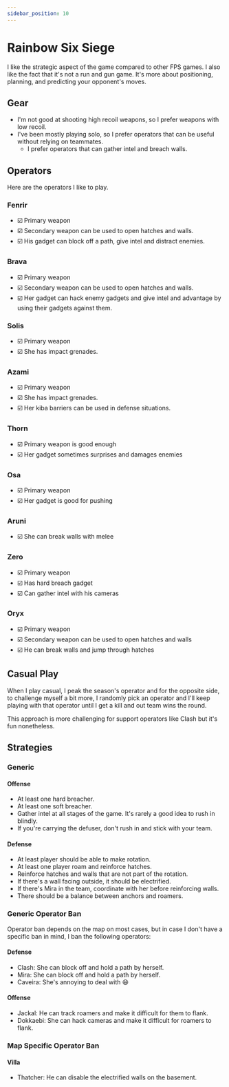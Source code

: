 ```yaml
---
sidebar_position: 10
---
```


# Rainbow Six Siege

I like the strategic aspect of the game compared to other FPS games. I also like the fact that it's not a run and gun game. It's more about positioning, planning, and predicting your opponent's moves.

## Gear

- I'm not good at shooting high recoil weapons, so I prefer weapons with low recoil.
- I've been mostly playing solo, so I prefer operators that can be useful without relying on teammates.
  - I prefer operators that can gather intel and breach walls.

## Operators

Here are the operators I like to play.

### Fenrir

- ☑️ Primary weapon
- ☑️ Secondary weapon can be used to open hatches and walls.
- ☑️ His gadget can block off a path, give intel and distract enemies.

### Brava

- ☑️ Primary weapon
- ☑️ Secondary weapon can be used to open hatches and walls.
- ☑️ Her gadget can hack enemy gadgets and give intel and advantage by using their gadgets against them.

### Solis

- ☑️ Primary weapon
- ☑️ She has impact grenades.

### Azami

- ☑️ Primary weapon
- ☑️ She has impact grenades.
- ☑️ Her kiba barriers can be used in defense situations.

### Thorn

- ☑️ Primary weapon is good enough
- ☑️ Her gadget sometimes surprises and damages enemies

### Osa

- ☑️ Primary weapon
- ☑️ Her gadget is good for pushing

### Aruni

- ☑️ She can break walls with melee

### Zero

- ☑️ Primary weapon
- ☑️ Has hard breach gadget
- ☑️ Can gather intel with his cameras

### Oryx

- ☑️ Primary weapon
- ☑️ Secondary weapon can be used to open hatches and walls
- ☑️ He can break walls and jump through hatches

## Casual Play

When I play casual, I peak the season's operator and for the opposite side, to challenge myself a bit more, I randomly pick an operator and I'll keep playing with that operator until I get a kill and out team wins the round.

This approach is more challenging for support operators like Clash but it's fun nonetheless.

## Strategies

### Generic

#### Offense

- At least one hard breacher.
- At least one soft breacher.
- Gather intel at all stages of the game. It's rarely a good idea to rush in blindly.
- If you're carrying the defuser, don't rush in and stick with your team.

#### Defense

- At least player should be able to make rotation.
- At least one player roam and reinforce hatches.
- Reinforce hatches and walls that are not part of the rotation.
- If there's a wall facing outside, it should be electrified.
- If there's Mira in the team, coordinate with her before reinforcing walls.
- There should be a balance between anchors and roamers.

### Generic Operator Ban

Operator ban depends on the map on most cases, but in case I don't have a specific ban in mind, I ban the following operators:

#### Defense

- Clash: She can block off and hold a path by herself.
- Mira: She can block off and hold a path by herself.
- Caveira: She's annoying to deal with 😄

#### Offense

- Jackal: He can track roamers and make it difficult for them to flank.
- Dokkaebi: She can hack cameras and make it difficult for roamers to flank.

### Map Specific Operator Ban

#### Villa

- Thatcher: He can disable the electrified walls on the basement.
